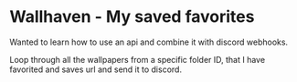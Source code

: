# Wallhaven - My saved favorites

Wanted to learn how to use an api and combine it with discord webhooks.

Loop through all the wallpapers from a specific folder ID, that I have favorited and saves url and send it to discord.
